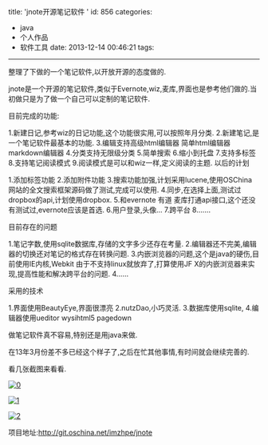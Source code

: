 title: 'jnote开源笔记软件 '
id: 856
categories:
  - java
  - 个人作品
  - 软件工具
date: 2013-12-14 00:46:21
tags:
---

整理了下做的一个笔记软件,以开放开源的态度做的.

jnote是一个开源的笔记软件,类似于Evernote,wiz,麦库,界面也是参考他们做的.当初做只是为了做一个自己可以定制的笔记软件.

目前完成的功能:

1.新建日记,参考wiz的日记功能,这个功能很实用,可以按照年月分类.
2.新建笔记,是一个笔记软件最基本的功能.
3.编辑支持高级html编辑器 简单html编辑器 markdown编辑器
4.分类支持无限级分类
5.简单搜索
6.缩小到托盘
7.支持多标签
8.支持笔记阅读模式
9.阅读模式是可以和wiz一样,定义阅读的主题.
以后的计划

1.添加标签功能
2.添加附件功能
3.搜索功能加强,计划采用lucene,使用OSChina 网站的全文搜索框架源码做了测试,完成可以使用.
4.同步,在选择上面,测试过dropbox的api,计划使用dropbox.
5.和evernote 有道 麦库打通api接口,这个还没有测试过,evernote应该是首选.
6.用户登录,头像…
7.跨平台
8…….

目前存在的问题

1.笔记字数,使用sqlite数据库,存储的文字多少还存在考量.
2.编辑器还不完美,编辑器的切换还对笔记的格式存在转换问题.
3.内嵌浏览器的问题,这个是java的硬伤,目前使用IE内核,Webkit 由于不支持linux就放弃了,打算使用JF X的内嵌浏览器来实现,提高性能和解决跨平台的问题.
4……

采用的技术

1.界面使用BeautyEye,界面很漂亮
2.nutzDao,小巧灵活.
3.数据库使用sqlite,
4.编辑器使用ueditor wysihtml5 pagedown

做笔记软件真不容易,特别还是用java来做.

在13年3月份差不多已经这个样子了,之后在忙其他事情,有时间就会继续完善的.

看几张截图来看看.

[![0](http://zhaopeng.me/wp-content/uploads/2013/12/02.png)](http://zhaopeng.me/wp-content/uploads/2013/12/02.png)

[![1](http://zhaopeng.me/wp-content/uploads/2013/12/12.png)](http://zhaopeng.me/wp-content/uploads/2013/12/12.png)

[![2](http://zhaopeng.me/wp-content/uploads/2013/12/23.png)](http://zhaopeng.me/wp-content/uploads/2013/12/23.png)

项目地址:http://git.oschina.net/imzhpe/jnote